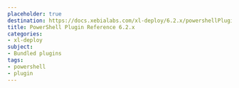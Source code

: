 ```yaml
---
placeholder: true
destination: https://docs.xebialabs.com/xl-deploy/6.2.x/powershellPluginManual.html
title: PowerShell Plugin Reference 6.2.x
categories:
- xl-deploy
subject:
- Bundled plugins
tags:
- powershell
- plugin
---
```

